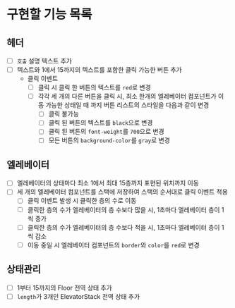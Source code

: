 # 구현할 기능 목록

## 헤더
- [ ] `호출` 설명 텍스트 추가
- [ ] 텍스트와 1에서 15까지의 텍스트를 포함한 클릭 가능한 버튼 추가
  - 클릭 이벤트
    - [ ] 클릭 시 클릭 한 버튼의 텍스트를 `red`로 변경
    - [ ] 각각 세 개의 다른 버튼을 클릭 시, 최소 한개의 엘레베이터 컴포넌트가 이동 가능한 상태일 때 까지 버튼 리스트의 스타일을 다음과 같이 변경
      - [ ] 클릭 불가능
      - [ ] 클릭 된 버튼의 텍스트를 `black`으로 변경
      - [ ] 클릭 된 버튼의 `font-weight`를 `700`으로 변경
      - [ ] 모든 버튼의 `background-color`를 `gray`로 변경

## 엘레베이터
- [ ] 엘레베이터의 상태마다 최소 1에서 최대 15층까지 표현된 위치까지 이동
- [ ] 세 개의 엘레베이터 컴포넌트를 스택에 저장하여 스택의 순서대로 클릭 이벤트 적용
  - [ ] 클릭 이벤트 발생 시 클릭한 층의 수로 이동
  - [ ] 클릭한 층의 수가 엘레베이터의 층 수보다 많을 시, 1초마다 엘레베이터 층이 1씩 증가
  - [ ] 클릭한 층의 수가 엘레베이터의 층 수보다 적을 시, 1초마다 엘레베이터 층이 1씩 감소
  - [ ] 이동 중일 시 엘레베이터 컴포넌트의 `border`와 `color`를 `red`로 변경

## 상태관리

- [ ] 1부터 15까지의 Floor 전역 상태 추가
- [ ] `length`가 3개인 ElevatorStack 전역 상태 추가